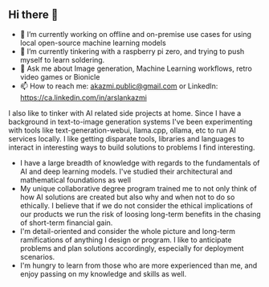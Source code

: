 ## Hi there 👋

- 🔭 I’m currently working on offline and on-premise use cases for using local open-source machine learning models
- 🌱 I’m currently tinkering with a raspberry pi zero, and trying to push myself to learn soldering.     
- 💬 Ask me about Image generation, Machine Learning workflows, retro video games or Bionicle
- 📫 How to reach me: akazmi.public@gmail.com or LinkedIn: https://ca.linkedin.com/in/arslankazmi


I also like to tinker with AI related side projects at home. Since I have a background in text-to-image generation systems I've been experimenting with tools like text-generation-webui, llama.cpp, ollama, etc to run AI services locally. I like getting disparate tools, libraries and languages to interact in interesting ways to build solutions to problems I find interesting.

- I have a large breadth of knowledge with regards to the fundamentals of AI and deep learning models. I've studied their architectural and mathematical foundations as well
- My unique collaborative degree program trained me to not only think of how AI solutions are created but also why and when not to do so ethically. I believe that if we do not consider the ethical implications of our products we run the risk of loosing long-term benefits in the chasing of short-term financial gain.
- I'm detail-oriented and consider the whole picture and long-term ramifications of anything I design or program. I like to anticipate problems and plan solutions accordingly, especially for deployment scenarios.
- I'm hungry to learn from those who are more experienced than me, and enjoy passing on my knowledge and skills as well.

